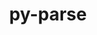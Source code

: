 ---
title: "py-parse"
layout: cache
categories: [package, develop]
meta: {"versions": ["1.18.0"], "compilers": ["gcc@=11.1.0", "gcc@=7.5.0", "oneapi@=2023.1.0", "oneapi@=2023.2.0"], "oss": ["ubuntu18.04", "ubuntu20.04"], "platforms": ["linux"], "targets": ["ppc64le", "x86_64", "x86_64_v3"], "stacks": ["e4s", "e4s-oneapi", "e4s-power", "radiuss", "root"], "num_specs": 66, "num_specs_by_stack": {"root": 66, "radiuss": 2, "e4s-power": 3, "e4s-oneapi": 6, "e4s": 3}}
spec_details: [{"hash": "kyl3nkyhlsfdf3lk2uqlliu63cqfvhsk", "compiler": "gcc@=7.5.0", "versions": ["1.18.0"], "os": "ubuntu18.04", "platform": "linux", "target": "x86_64", "variants": [], "stacks": ["root"], "size": "-", "tarball": "https://binaries.spack.io/develop/build_cache/linux-ubuntu18.04-x86_64/gcc-7.5.0/py-parse-1.18.0/linux-ubuntu18.04-x86_64-gcc-7.5.0-py-parse-1.18.0-kyl3nkyhlsfdf3lk2uqlliu63cqfvhsk.spack"}, {"hash": "rz4unrcblepcop4nh5i3uyufcxsdymmn", "compiler": "gcc@=7.5.0", "versions": ["1.18.0"], "os": "ubuntu18.04", "platform": "linux", "target": "x86_64", "variants": ["build_system=python_pip"], "stacks": ["root"], "size": "-", "tarball": "https://binaries.spack.io/develop/build_cache/linux-ubuntu18.04-x86_64/gcc-7.5.0/py-parse-1.18.0/linux-ubuntu18.04-x86_64-gcc-7.5.0-py-parse-1.18.0-rz4unrcblepcop4nh5i3uyufcxsdymmn.spack"}, {"hash": "3ie5k6l2bem6cx4niqxjxu6te5flcbcp", "compiler": "gcc@=7.5.0", "versions": ["1.18.0"], "os": "ubuntu18.04", "platform": "linux", "target": "x86_64", "variants": ["build_system=python_pip"], "stacks": ["root"], "size": "-", "tarball": "https://binaries.spack.io/develop/build_cache/linux-ubuntu18.04-x86_64/gcc-7.5.0/py-parse-1.18.0/linux-ubuntu18.04-x86_64-gcc-7.5.0-py-parse-1.18.0-3ie5k6l2bem6cx4niqxjxu6te5flcbcp.spack"}, {"hash": "67seop4qayppjf6jpqzkngcg6xojpd4n", "compiler": "gcc@=7.5.0", "versions": ["1.18.0"], "os": "ubuntu18.04", "platform": "linux", "target": "x86_64", "variants": [], "stacks": ["root"], "size": "-", "tarball": "https://binaries.spack.io/develop/build_cache/linux-ubuntu18.04-x86_64/gcc-7.5.0/py-parse-1.18.0/linux-ubuntu18.04-x86_64-gcc-7.5.0-py-parse-1.18.0-67seop4qayppjf6jpqzkngcg6xojpd4n.spack"}, {"hash": "ras4r42kb7g2p3tmizes5e3k2opremco", "compiler": "gcc@=7.5.0", "versions": ["1.18.0"], "os": "ubuntu18.04", "platform": "linux", "target": "x86_64", "variants": [], "stacks": ["root"], "size": "-", "tarball": "https://binaries.spack.io/develop/build_cache/linux-ubuntu18.04-x86_64/gcc-7.5.0/py-parse-1.18.0/linux-ubuntu18.04-x86_64-gcc-7.5.0-py-parse-1.18.0-ras4r42kb7g2p3tmizes5e3k2opremco.spack"}, {"hash": "575bzkvqwchywad36feg2fxufbtkmc2r", "compiler": "gcc@=7.5.0", "versions": ["1.18.0"], "os": "ubuntu18.04", "platform": "linux", "target": "x86_64", "variants": [], "stacks": ["root"], "size": "-", "tarball": "https://binaries.spack.io/develop/build_cache/linux-ubuntu18.04-x86_64/gcc-7.5.0/py-parse-1.18.0/linux-ubuntu18.04-x86_64-gcc-7.5.0-py-parse-1.18.0-575bzkvqwchywad36feg2fxufbtkmc2r.spack"}, {"hash": "hpqxjynv6snae2p4syyuktrzawhjzone", "compiler": "gcc@=7.5.0", "versions": ["1.18.0"], "os": "ubuntu18.04", "platform": "linux", "target": "x86_64", "variants": [], "stacks": ["root"], "size": "-", "tarball": "https://binaries.spack.io/develop/build_cache/linux-ubuntu18.04-x86_64/gcc-7.5.0/py-parse-1.18.0/linux-ubuntu18.04-x86_64-gcc-7.5.0-py-parse-1.18.0-hpqxjynv6snae2p4syyuktrzawhjzone.spack"}, {"hash": "onuozmrvc4tyeohfrt5bh25dlv6vejlf", "compiler": "gcc@=7.5.0", "versions": ["1.18.0"], "os": "ubuntu18.04", "platform": "linux", "target": "x86_64", "variants": [], "stacks": ["root"], "size": "-", "tarball": "https://binaries.spack.io/develop/build_cache/linux-ubuntu18.04-x86_64/gcc-7.5.0/py-parse-1.18.0/linux-ubuntu18.04-x86_64-gcc-7.5.0-py-parse-1.18.0-onuozmrvc4tyeohfrt5bh25dlv6vejlf.spack"}, {"hash": "l5bsxiap5zeldfr57unrmil3xdb5cli2", "compiler": "gcc@=7.5.0", "versions": ["1.18.0"], "os": "ubuntu18.04", "platform": "linux", "target": "x86_64", "variants": [], "stacks": ["root"], "size": "-", "tarball": "https://binaries.spack.io/develop/build_cache/linux-ubuntu18.04-x86_64/gcc-7.5.0/py-parse-1.18.0/linux-ubuntu18.04-x86_64-gcc-7.5.0-py-parse-1.18.0-l5bsxiap5zeldfr57unrmil3xdb5cli2.spack"}, {"hash": "4p2n5gw2kjqbxc7s6m5b7noa2k42u7wc", "compiler": "gcc@=7.5.0", "versions": ["1.18.0"], "os": "ubuntu18.04", "platform": "linux", "target": "x86_64", "variants": [], "stacks": ["root"], "size": "-", "tarball": "https://binaries.spack.io/develop/build_cache/linux-ubuntu18.04-x86_64/gcc-7.5.0/py-parse-1.18.0/linux-ubuntu18.04-x86_64-gcc-7.5.0-py-parse-1.18.0-4p2n5gw2kjqbxc7s6m5b7noa2k42u7wc.spack"}, {"hash": "3fqic7szhax6dbf23bglwbj2msauas2m", "compiler": "gcc@=7.5.0", "versions": ["1.18.0"], "os": "ubuntu18.04", "platform": "linux", "target": "x86_64", "variants": [], "stacks": ["root"], "size": "-", "tarball": "https://binaries.spack.io/develop/build_cache/linux-ubuntu18.04-x86_64/gcc-7.5.0/py-parse-1.18.0/linux-ubuntu18.04-x86_64-gcc-7.5.0-py-parse-1.18.0-3fqic7szhax6dbf23bglwbj2msauas2m.spack"}, {"hash": "fjj6vxmsj4aumpzo6snveqse6pgxfw7z", "compiler": "gcc@=7.5.0", "versions": ["1.18.0"], "os": "ubuntu18.04", "platform": "linux", "target": "x86_64", "variants": [], "stacks": ["root"], "size": "-", "tarball": "https://binaries.spack.io/develop/build_cache/linux-ubuntu18.04-x86_64/gcc-7.5.0/py-parse-1.18.0/linux-ubuntu18.04-x86_64-gcc-7.5.0-py-parse-1.18.0-fjj6vxmsj4aumpzo6snveqse6pgxfw7z.spack"}, {"hash": "eo5q7c34bdezkyptupnz6rmq6sr6jy7k", "compiler": "gcc@=7.5.0", "versions": ["1.18.0"], "os": "ubuntu18.04", "platform": "linux", "target": "x86_64", "variants": [], "stacks": ["root"], "size": "-", "tarball": "https://binaries.spack.io/develop/build_cache/linux-ubuntu18.04-x86_64/gcc-7.5.0/py-parse-1.18.0/linux-ubuntu18.04-x86_64-gcc-7.5.0-py-parse-1.18.0-eo5q7c34bdezkyptupnz6rmq6sr6jy7k.spack"}, {"hash": "z3p6wpibd6d662l2xisbcf3lqanx35ap", "compiler": "gcc@=7.5.0", "versions": ["1.18.0"], "os": "ubuntu18.04", "platform": "linux", "target": "x86_64", "variants": [], "stacks": ["root"], "size": "-", "tarball": "https://binaries.spack.io/develop/build_cache/linux-ubuntu18.04-x86_64/gcc-7.5.0/py-parse-1.18.0/linux-ubuntu18.04-x86_64-gcc-7.5.0-py-parse-1.18.0-z3p6wpibd6d662l2xisbcf3lqanx35ap.spack"}, {"hash": "pzpdpbwravhyrpb4bounffmok35t7eye", "compiler": "gcc@=7.5.0", "versions": ["1.18.0"], "os": "ubuntu18.04", "platform": "linux", "target": "x86_64", "variants": [], "stacks": ["root"], "size": "-", "tarball": "https://binaries.spack.io/develop/build_cache/linux-ubuntu18.04-x86_64/gcc-7.5.0/py-parse-1.18.0/linux-ubuntu18.04-x86_64-gcc-7.5.0-py-parse-1.18.0-pzpdpbwravhyrpb4bounffmok35t7eye.spack"}, {"hash": "vzxmhud2tdbfyls7oxec7dvibdbomuum", "compiler": "gcc@=7.5.0", "versions": ["1.18.0"], "os": "ubuntu18.04", "platform": "linux", "target": "x86_64", "variants": [], "stacks": ["root"], "size": "-", "tarball": "https://binaries.spack.io/develop/build_cache/linux-ubuntu18.04-x86_64/gcc-7.5.0/py-parse-1.18.0/linux-ubuntu18.04-x86_64-gcc-7.5.0-py-parse-1.18.0-vzxmhud2tdbfyls7oxec7dvibdbomuum.spack"}, {"hash": "3uj47xzp4uxrw5bjducnwkstglcsn5wr", "compiler": "gcc@=7.5.0", "versions": ["1.18.0"], "os": "ubuntu18.04", "platform": "linux", "target": "x86_64", "variants": [], "stacks": ["root"], "size": "-", "tarball": "https://binaries.spack.io/develop/build_cache/linux-ubuntu18.04-x86_64/gcc-7.5.0/py-parse-1.18.0/linux-ubuntu18.04-x86_64-gcc-7.5.0-py-parse-1.18.0-3uj47xzp4uxrw5bjducnwkstglcsn5wr.spack"}, {"hash": "5ebip5hqd2c6jd7cfzktug644444ywkt", "compiler": "gcc@=7.5.0", "versions": ["1.18.0"], "os": "ubuntu18.04", "platform": "linux", "target": "x86_64", "variants": [], "stacks": ["root"], "size": "-", "tarball": "https://binaries.spack.io/develop/build_cache/linux-ubuntu18.04-x86_64/gcc-7.5.0/py-parse-1.18.0/linux-ubuntu18.04-x86_64-gcc-7.5.0-py-parse-1.18.0-5ebip5hqd2c6jd7cfzktug644444ywkt.spack"}, {"hash": "se65a5hp6bvrxxohtnoc52xsqfcvqb5m", "compiler": "gcc@=7.5.0", "versions": ["1.18.0"], "os": "ubuntu18.04", "platform": "linux", "target": "x86_64", "variants": [], "stacks": ["root"], "size": "-", "tarball": "https://binaries.spack.io/develop/build_cache/linux-ubuntu18.04-x86_64/gcc-7.5.0/py-parse-1.18.0/linux-ubuntu18.04-x86_64-gcc-7.5.0-py-parse-1.18.0-se65a5hp6bvrxxohtnoc52xsqfcvqb5m.spack"}, {"hash": "dhpfu6dbj6wnpbtv4yieuf5odqeauorc", "compiler": "gcc@=7.5.0", "versions": ["1.18.0"], "os": "ubuntu18.04", "platform": "linux", "target": "x86_64", "variants": ["build_system=python_pip"], "stacks": ["root"], "size": "-", "tarball": "https://binaries.spack.io/develop/build_cache/linux-ubuntu18.04-x86_64/gcc-7.5.0/py-parse-1.18.0/linux-ubuntu18.04-x86_64-gcc-7.5.0-py-parse-1.18.0-dhpfu6dbj6wnpbtv4yieuf5odqeauorc.spack"}, {"hash": "ypsplnvyd6ennhfmvtabnnjd66x7uccg", "compiler": "gcc@=7.5.0", "versions": ["1.18.0"], "os": "ubuntu18.04", "platform": "linux", "target": "x86_64", "variants": [], "stacks": ["root"], "size": "-", "tarball": "https://binaries.spack.io/develop/build_cache/linux-ubuntu18.04-x86_64/gcc-7.5.0/py-parse-1.18.0/linux-ubuntu18.04-x86_64-gcc-7.5.0-py-parse-1.18.0-ypsplnvyd6ennhfmvtabnnjd66x7uccg.spack"}, {"hash": "i4b5u7escyvcrhzoqsndcgf77r23dbln", "compiler": "gcc@=7.5.0", "versions": ["1.18.0"], "os": "ubuntu18.04", "platform": "linux", "target": "x86_64", "variants": [], "stacks": ["root"], "size": "-", "tarball": "https://binaries.spack.io/develop/build_cache/linux-ubuntu18.04-x86_64/gcc-7.5.0/py-parse-1.18.0/linux-ubuntu18.04-x86_64-gcc-7.5.0-py-parse-1.18.0-i4b5u7escyvcrhzoqsndcgf77r23dbln.spack"}, {"hash": "w5gqskhpzb4r6aaexb2u6jcys5n5tl3j", "compiler": "gcc@=7.5.0", "versions": ["1.18.0"], "os": "ubuntu18.04", "platform": "linux", "target": "x86_64", "variants": [], "stacks": ["root"], "size": "-", "tarball": "https://binaries.spack.io/develop/build_cache/linux-ubuntu18.04-x86_64/gcc-7.5.0/py-parse-1.18.0/linux-ubuntu18.04-x86_64-gcc-7.5.0-py-parse-1.18.0-w5gqskhpzb4r6aaexb2u6jcys5n5tl3j.spack"}, {"hash": "4vk2lvgu3mha57hz2vyi4jwnnmgc6gx2", "compiler": "gcc@=7.5.0", "versions": ["1.18.0"], "os": "ubuntu18.04", "platform": "linux", "target": "x86_64", "variants": [], "stacks": ["root"], "size": "-", "tarball": "https://binaries.spack.io/develop/build_cache/linux-ubuntu18.04-x86_64/gcc-7.5.0/py-parse-1.18.0/linux-ubuntu18.04-x86_64-gcc-7.5.0-py-parse-1.18.0-4vk2lvgu3mha57hz2vyi4jwnnmgc6gx2.spack"}, {"hash": "goejamalp727dnyqsayyv7ucg57naxzq", "compiler": "gcc@=7.5.0", "versions": ["1.18.0"], "os": "ubuntu18.04", "platform": "linux", "target": "x86_64", "variants": [], "stacks": ["root"], "size": "-", "tarball": "https://binaries.spack.io/develop/build_cache/linux-ubuntu18.04-x86_64/gcc-7.5.0/py-parse-1.18.0/linux-ubuntu18.04-x86_64-gcc-7.5.0-py-parse-1.18.0-goejamalp727dnyqsayyv7ucg57naxzq.spack"}, {"hash": "24xtgnjespp2gqkli5bpw44wgcgp5w43", "compiler": "gcc@=7.5.0", "versions": ["1.18.0"], "os": "ubuntu18.04", "platform": "linux", "target": "x86_64", "variants": ["build_system=python_pip"], "stacks": ["root"], "size": "-", "tarball": "https://binaries.spack.io/develop/build_cache/linux-ubuntu18.04-x86_64/gcc-7.5.0/py-parse-1.18.0/linux-ubuntu18.04-x86_64-gcc-7.5.0-py-parse-1.18.0-24xtgnjespp2gqkli5bpw44wgcgp5w43.spack"}, {"hash": "r2dskkni2v4cxjjlqeao2wg4zu53bpi2", "compiler": "gcc@=7.5.0", "versions": ["1.18.0"], "os": "ubuntu18.04", "platform": "linux", "target": "x86_64", "variants": [], "stacks": ["root"], "size": "-", "tarball": "https://binaries.spack.io/develop/build_cache/linux-ubuntu18.04-x86_64/gcc-7.5.0/py-parse-1.18.0/linux-ubuntu18.04-x86_64-gcc-7.5.0-py-parse-1.18.0-r2dskkni2v4cxjjlqeao2wg4zu53bpi2.spack"}, {"hash": "ycvaq2pmjya3jc6qbn4ayw5ojfyhhsir", "compiler": "gcc@=7.5.0", "versions": ["1.18.0"], "os": "ubuntu18.04", "platform": "linux", "target": "x86_64", "variants": [], "stacks": ["root"], "size": "-", "tarball": "https://binaries.spack.io/develop/build_cache/linux-ubuntu18.04-x86_64/gcc-7.5.0/py-parse-1.18.0/linux-ubuntu18.04-x86_64-gcc-7.5.0-py-parse-1.18.0-ycvaq2pmjya3jc6qbn4ayw5ojfyhhsir.spack"}, {"hash": "4ndbty7dqtcq3kxnyqgyedvtquelhv2c", "compiler": "gcc@=7.5.0", "versions": ["1.18.0"], "os": "ubuntu18.04", "platform": "linux", "target": "x86_64", "variants": [], "stacks": ["root"], "size": "-", "tarball": "https://binaries.spack.io/develop/build_cache/linux-ubuntu18.04-x86_64/gcc-7.5.0/py-parse-1.18.0/linux-ubuntu18.04-x86_64-gcc-7.5.0-py-parse-1.18.0-4ndbty7dqtcq3kxnyqgyedvtquelhv2c.spack"}, {"hash": "lmsfufq76mk47c3xj25owjk52ftocyhm", "compiler": "gcc@=7.5.0", "versions": ["1.18.0"], "os": "ubuntu18.04", "platform": "linux", "target": "x86_64", "variants": [], "stacks": ["root"], "size": "-", "tarball": "https://binaries.spack.io/develop/build_cache/linux-ubuntu18.04-x86_64/gcc-7.5.0/py-parse-1.18.0/linux-ubuntu18.04-x86_64-gcc-7.5.0-py-parse-1.18.0-lmsfufq76mk47c3xj25owjk52ftocyhm.spack"}, {"hash": "rnaibavw2qlavwvtm7mpntwst5uv6tcv", "compiler": "gcc@=7.5.0", "versions": ["1.18.0"], "os": "ubuntu18.04", "platform": "linux", "target": "x86_64", "variants": [], "stacks": ["root"], "size": "-", "tarball": "https://binaries.spack.io/develop/build_cache/linux-ubuntu18.04-x86_64/gcc-7.5.0/py-parse-1.18.0/linux-ubuntu18.04-x86_64-gcc-7.5.0-py-parse-1.18.0-rnaibavw2qlavwvtm7mpntwst5uv6tcv.spack"}, {"hash": "yvwlyva7xnzglggco55olscihbhuop6x", "compiler": "gcc@=7.5.0", "versions": ["1.18.0"], "os": "ubuntu18.04", "platform": "linux", "target": "x86_64", "variants": [], "stacks": ["root"], "size": "-", "tarball": "https://binaries.spack.io/develop/build_cache/linux-ubuntu18.04-x86_64/gcc-7.5.0/py-parse-1.18.0/linux-ubuntu18.04-x86_64-gcc-7.5.0-py-parse-1.18.0-yvwlyva7xnzglggco55olscihbhuop6x.spack"}, {"hash": "r4xxenm2ldonzszfxue54rwbiv7tvt6i", "compiler": "gcc@=7.5.0", "versions": ["1.18.0"], "os": "ubuntu18.04", "platform": "linux", "target": "x86_64", "variants": [], "stacks": ["root"], "size": "-", "tarball": "https://binaries.spack.io/develop/build_cache/linux-ubuntu18.04-x86_64/gcc-7.5.0/py-parse-1.18.0/linux-ubuntu18.04-x86_64-gcc-7.5.0-py-parse-1.18.0-r4xxenm2ldonzszfxue54rwbiv7tvt6i.spack"}, {"hash": "qdbavphmoblsg7zmx7cxwkfiq7jujnsx", "compiler": "gcc@=7.5.0", "versions": ["1.18.0"], "os": "ubuntu18.04", "platform": "linux", "target": "x86_64", "variants": [], "stacks": ["root"], "size": "-", "tarball": "https://binaries.spack.io/develop/build_cache/linux-ubuntu18.04-x86_64/gcc-7.5.0/py-parse-1.18.0/linux-ubuntu18.04-x86_64-gcc-7.5.0-py-parse-1.18.0-qdbavphmoblsg7zmx7cxwkfiq7jujnsx.spack"}, {"hash": "ylsy7c3zeuo2a7ckhhtgxopsrzxmn64c", "compiler": "gcc@=7.5.0", "versions": ["1.18.0"], "os": "ubuntu18.04", "platform": "linux", "target": "x86_64_v3", "variants": ["build_system=python_pip"], "stacks": ["radiuss", "root"], "size": "-", "tarball": "https://binaries.spack.io/develop/build_cache/linux-ubuntu18.04-x86_64_v3/gcc-7.5.0/py-parse-1.18.0/linux-ubuntu18.04-x86_64_v3-gcc-7.5.0-py-parse-1.18.0-ylsy7c3zeuo2a7ckhhtgxopsrzxmn64c.spack"}, {"hash": "ehx5mkhrcckr2xdv7bwx2yliknc762az", "compiler": "gcc@=7.5.0", "versions": ["1.18.0"], "os": "ubuntu18.04", "platform": "linux", "target": "x86_64_v3", "variants": ["build_system=python_pip"], "stacks": ["root"], "size": "-", "tarball": "https://binaries.spack.io/develop/build_cache/linux-ubuntu18.04-x86_64_v3/gcc-7.5.0/py-parse-1.18.0/linux-ubuntu18.04-x86_64_v3-gcc-7.5.0-py-parse-1.18.0-ehx5mkhrcckr2xdv7bwx2yliknc762az.spack"}, {"hash": "2mlzl3vgo3tbj4bihyxlk64neggmsb63", "compiler": "gcc@=7.5.0", "versions": ["1.18.0"], "os": "ubuntu18.04", "platform": "linux", "target": "x86_64_v3", "variants": ["build_system=python_pip"], "stacks": ["root"], "size": "-", "tarball": "https://binaries.spack.io/develop/build_cache/linux-ubuntu18.04-x86_64_v3/gcc-7.5.0/py-parse-1.18.0/linux-ubuntu18.04-x86_64_v3-gcc-7.5.0-py-parse-1.18.0-2mlzl3vgo3tbj4bihyxlk64neggmsb63.spack"}, {"hash": "oumzzox4tmfwvklflnuwgxcstjwke5dh", "compiler": "gcc@=7.5.0", "versions": ["1.18.0"], "os": "ubuntu18.04", "platform": "linux", "target": "x86_64_v3", "variants": ["build_system=python_pip"], "stacks": ["root"], "size": "-", "tarball": "https://binaries.spack.io/develop/build_cache/linux-ubuntu18.04-x86_64_v3/gcc-7.5.0/py-parse-1.18.0/linux-ubuntu18.04-x86_64_v3-gcc-7.5.0-py-parse-1.18.0-oumzzox4tmfwvklflnuwgxcstjwke5dh.spack"}, {"hash": "4t4dglobcavxqfdobk7ha5rucd3eubkf", "compiler": "gcc@=7.5.0", "versions": ["1.18.0"], "os": "ubuntu18.04", "platform": "linux", "target": "x86_64_v3", "variants": ["build_system=python_pip"], "stacks": ["root"], "size": "-", "tarball": "https://binaries.spack.io/develop/build_cache/linux-ubuntu18.04-x86_64_v3/gcc-7.5.0/py-parse-1.18.0/linux-ubuntu18.04-x86_64_v3-gcc-7.5.0-py-parse-1.18.0-4t4dglobcavxqfdobk7ha5rucd3eubkf.spack"}, {"hash": "wzs76rqzxsvuqxskk6bmg6i573g5jmj3", "compiler": "gcc@=7.5.0", "versions": ["1.18.0"], "os": "ubuntu18.04", "platform": "linux", "target": "x86_64_v3", "variants": ["build_system=python_pip"], "stacks": ["root"], "size": "-", "tarball": "https://binaries.spack.io/develop/build_cache/linux-ubuntu18.04-x86_64_v3/gcc-7.5.0/py-parse-1.18.0/linux-ubuntu18.04-x86_64_v3-gcc-7.5.0-py-parse-1.18.0-wzs76rqzxsvuqxskk6bmg6i573g5jmj3.spack"}, {"hash": "vqt5okqqlqazosnr2loeqa7q76xs2t37", "compiler": "gcc@=7.5.0", "versions": ["1.18.0"], "os": "ubuntu18.04", "platform": "linux", "target": "x86_64_v3", "variants": ["build_system=python_pip"], "stacks": ["radiuss", "root"], "size": "-", "tarball": "https://binaries.spack.io/develop/build_cache/linux-ubuntu18.04-x86_64_v3/gcc-7.5.0/py-parse-1.18.0/linux-ubuntu18.04-x86_64_v3-gcc-7.5.0-py-parse-1.18.0-vqt5okqqlqazosnr2loeqa7q76xs2t37.spack"}, {"hash": "kkivgskiqkua3rfnhqxprznqlv5tp22x", "compiler": "gcc@=7.5.0", "versions": ["1.18.0"], "os": "ubuntu18.04", "platform": "linux", "target": "x86_64_v3", "variants": ["build_system=python_pip"], "stacks": ["root"], "size": "-", "tarball": "https://binaries.spack.io/develop/build_cache/linux-ubuntu18.04-x86_64_v3/gcc-7.5.0/py-parse-1.18.0/linux-ubuntu18.04-x86_64_v3-gcc-7.5.0-py-parse-1.18.0-kkivgskiqkua3rfnhqxprznqlv5tp22x.spack"}, {"hash": "wnxzus6hgs3hc5wp6hzf4ofhb5oglmqk", "compiler": "gcc@=7.5.0", "versions": ["1.18.0"], "os": "ubuntu18.04", "platform": "linux", "target": "x86_64_v3", "variants": ["build_system=python_pip"], "stacks": ["root"], "size": "-", "tarball": "https://binaries.spack.io/develop/build_cache/linux-ubuntu18.04-x86_64_v3/gcc-7.5.0/py-parse-1.18.0/linux-ubuntu18.04-x86_64_v3-gcc-7.5.0-py-parse-1.18.0-wnxzus6hgs3hc5wp6hzf4ofhb5oglmqk.spack"}, {"hash": "sen4tyvzvoziyh3qyfpnpa7u2bnu5tsg", "compiler": "gcc@=7.5.0", "versions": ["1.18.0"], "os": "ubuntu18.04", "platform": "linux", "target": "x86_64_v3", "variants": ["build_system=python_pip"], "stacks": ["root"], "size": "-", "tarball": "https://binaries.spack.io/develop/build_cache/linux-ubuntu18.04-x86_64_v3/gcc-7.5.0/py-parse-1.18.0/linux-ubuntu18.04-x86_64_v3-gcc-7.5.0-py-parse-1.18.0-sen4tyvzvoziyh3qyfpnpa7u2bnu5tsg.spack"}, {"hash": "dp65gvcqmmocfg74wod4s6ywai2adc3t", "compiler": "gcc@=11.1.0", "versions": ["1.18.0"], "os": "ubuntu20.04", "platform": "linux", "target": "ppc64le", "variants": ["build_system=python_pip"], "stacks": ["root"], "size": "-", "tarball": "https://binaries.spack.io/develop/build_cache/linux-ubuntu20.04-ppc64le/gcc-11.1.0/py-parse-1.18.0/linux-ubuntu20.04-ppc64le-gcc-11.1.0-py-parse-1.18.0-dp65gvcqmmocfg74wod4s6ywai2adc3t.spack"}, {"hash": "27gassf7vtlbmrvook2atxcudlc3klzb", "compiler": "gcc@=11.1.0", "versions": ["1.18.0"], "os": "ubuntu20.04", "platform": "linux", "target": "ppc64le", "variants": ["build_system=python_pip"], "stacks": ["e4s-power", "root"], "size": "-", "tarball": "https://binaries.spack.io/develop/build_cache/linux-ubuntu20.04-ppc64le/gcc-11.1.0/py-parse-1.18.0/linux-ubuntu20.04-ppc64le-gcc-11.1.0-py-parse-1.18.0-27gassf7vtlbmrvook2atxcudlc3klzb.spack"}, {"hash": "hluhz74gbynqehdtiopailhxmfavd27b", "compiler": "gcc@=11.1.0", "versions": ["1.18.0"], "os": "ubuntu20.04", "platform": "linux", "target": "ppc64le", "variants": ["build_system=python_pip"], "stacks": ["e4s-power", "root"], "size": "-", "tarball": "https://binaries.spack.io/develop/build_cache/linux-ubuntu20.04-ppc64le/gcc-11.1.0/py-parse-1.18.0/linux-ubuntu20.04-ppc64le-gcc-11.1.0-py-parse-1.18.0-hluhz74gbynqehdtiopailhxmfavd27b.spack"}, {"hash": "wcuqvw2nkoa3oebzv2izmiqtbi35gq7d", "compiler": "gcc@=11.1.0", "versions": ["1.18.0"], "os": "ubuntu20.04", "platform": "linux", "target": "ppc64le", "variants": ["build_system=python_pip"], "stacks": ["root"], "size": "-", "tarball": "https://binaries.spack.io/develop/build_cache/linux-ubuntu20.04-ppc64le/gcc-11.1.0/py-parse-1.18.0/linux-ubuntu20.04-ppc64le-gcc-11.1.0-py-parse-1.18.0-wcuqvw2nkoa3oebzv2izmiqtbi35gq7d.spack"}, {"hash": "tigo5xnswjcpavxgtnp4zeyvwlc6afqr", "compiler": "gcc@=11.1.0", "versions": ["1.18.0"], "os": "ubuntu20.04", "platform": "linux", "target": "ppc64le", "variants": ["build_system=python_pip"], "stacks": ["root"], "size": "-", "tarball": "https://binaries.spack.io/develop/build_cache/linux-ubuntu20.04-ppc64le/gcc-11.1.0/py-parse-1.18.0/linux-ubuntu20.04-ppc64le-gcc-11.1.0-py-parse-1.18.0-tigo5xnswjcpavxgtnp4zeyvwlc6afqr.spack"}, {"hash": "aostdrnbmicn32wmxg4yzhaujalnarnn", "compiler": "gcc@=11.1.0", "versions": ["1.18.0"], "os": "ubuntu20.04", "platform": "linux", "target": "ppc64le", "variants": ["build_system=python_pip"], "stacks": ["root"], "size": "-", "tarball": "https://binaries.spack.io/develop/build_cache/linux-ubuntu20.04-ppc64le/gcc-11.1.0/py-parse-1.18.0/linux-ubuntu20.04-ppc64le-gcc-11.1.0-py-parse-1.18.0-aostdrnbmicn32wmxg4yzhaujalnarnn.spack"}, {"hash": "oiy6vef326ejbqbcd6cgmfhfdouqcxiz", "compiler": "gcc@=11.1.0", "versions": ["1.18.0"], "os": "ubuntu20.04", "platform": "linux", "target": "ppc64le", "variants": ["build_system=python_pip"], "stacks": ["root"], "size": "-", "tarball": "https://binaries.spack.io/develop/build_cache/linux-ubuntu20.04-ppc64le/gcc-11.1.0/py-parse-1.18.0/linux-ubuntu20.04-ppc64le-gcc-11.1.0-py-parse-1.18.0-oiy6vef326ejbqbcd6cgmfhfdouqcxiz.spack"}, {"hash": "rhrrcaa3aysmenbsdao6vpn7yewf4bno", "compiler": "gcc@=11.1.0", "versions": ["1.18.0"], "os": "ubuntu20.04", "platform": "linux", "target": "ppc64le", "variants": ["build_system=python_pip"], "stacks": ["root"], "size": "-", "tarball": "https://binaries.spack.io/develop/build_cache/linux-ubuntu20.04-ppc64le/gcc-11.1.0/py-parse-1.18.0/linux-ubuntu20.04-ppc64le-gcc-11.1.0-py-parse-1.18.0-rhrrcaa3aysmenbsdao6vpn7yewf4bno.spack"}, {"hash": "mczfpqkpwfnoactb7gngo6k7mkqrr2tm", "compiler": "gcc@=11.1.0", "versions": ["1.18.0"], "os": "ubuntu20.04", "platform": "linux", "target": "ppc64le", "variants": ["build_system=python_pip"], "stacks": ["e4s-power", "root"], "size": "-", "tarball": "https://binaries.spack.io/develop/build_cache/linux-ubuntu20.04-ppc64le/gcc-11.1.0/py-parse-1.18.0/linux-ubuntu20.04-ppc64le-gcc-11.1.0-py-parse-1.18.0-mczfpqkpwfnoactb7gngo6k7mkqrr2tm.spack"}, {"hash": "yr7bebgk55edk7iyexufp6z6qrxuhotb", "compiler": "oneapi@=2023.1.0", "versions": ["1.18.0"], "os": "ubuntu20.04", "platform": "linux", "target": "x86_64", "variants": ["build_system=python_pip"], "stacks": ["e4s-oneapi", "root"], "size": "-", "tarball": "https://binaries.spack.io/develop/build_cache/linux-ubuntu20.04-x86_64/oneapi-2023.1.0/py-parse-1.18.0/linux-ubuntu20.04-x86_64-oneapi-2023.1.0-py-parse-1.18.0-yr7bebgk55edk7iyexufp6z6qrxuhotb.spack"}, {"hash": "tfatp5kzlpthfgedycutghiwfrt2ukmd", "compiler": "oneapi@=2023.1.0", "versions": ["1.18.0"], "os": "ubuntu20.04", "platform": "linux", "target": "x86_64", "variants": ["build_system=python_pip"], "stacks": ["e4s-oneapi", "root"], "size": "-", "tarball": "https://binaries.spack.io/develop/build_cache/linux-ubuntu20.04-x86_64/oneapi-2023.1.0/py-parse-1.18.0/linux-ubuntu20.04-x86_64-oneapi-2023.1.0-py-parse-1.18.0-tfatp5kzlpthfgedycutghiwfrt2ukmd.spack"}, {"hash": "aa7z3zh524n4ue7vksdl2fecthhsbwrq", "compiler": "oneapi@=2023.2.0", "versions": ["1.18.0"], "os": "ubuntu20.04", "platform": "linux", "target": "x86_64", "variants": ["build_system=python_pip"], "stacks": ["e4s-oneapi", "root"], "size": "-", "tarball": "https://binaries.spack.io/develop/build_cache/linux-ubuntu20.04-x86_64/oneapi-2023.2.0/py-parse-1.18.0/linux-ubuntu20.04-x86_64-oneapi-2023.2.0-py-parse-1.18.0-aa7z3zh524n4ue7vksdl2fecthhsbwrq.spack"}, {"hash": "xgibg2pgfeyagbcf6odqt55w7fmltfig", "compiler": "oneapi@=2023.2.0", "versions": ["1.18.0"], "os": "ubuntu20.04", "platform": "linux", "target": "x86_64", "variants": ["build_system=python_pip"], "stacks": ["e4s-oneapi", "root"], "size": "-", "tarball": "https://binaries.spack.io/develop/build_cache/linux-ubuntu20.04-x86_64/oneapi-2023.2.0/py-parse-1.18.0/linux-ubuntu20.04-x86_64-oneapi-2023.2.0-py-parse-1.18.0-xgibg2pgfeyagbcf6odqt55w7fmltfig.spack"}, {"hash": "wjy3oblvti2gddeinapletugpzfajqld", "compiler": "oneapi@=2023.2.0", "versions": ["1.18.0"], "os": "ubuntu20.04", "platform": "linux", "target": "x86_64", "variants": ["build_system=python_pip"], "stacks": ["e4s-oneapi", "root"], "size": "-", "tarball": "https://binaries.spack.io/develop/build_cache/linux-ubuntu20.04-x86_64/oneapi-2023.2.0/py-parse-1.18.0/linux-ubuntu20.04-x86_64-oneapi-2023.2.0-py-parse-1.18.0-wjy3oblvti2gddeinapletugpzfajqld.spack"}, {"hash": "lbjzoowchsrywmtq6zk3ony2jrylstym", "compiler": "oneapi@=2023.2.0", "versions": ["1.18.0"], "os": "ubuntu20.04", "platform": "linux", "target": "x86_64", "variants": ["build_system=python_pip"], "stacks": ["e4s-oneapi", "root"], "size": "-", "tarball": "https://binaries.spack.io/develop/build_cache/linux-ubuntu20.04-x86_64/oneapi-2023.2.0/py-parse-1.18.0/linux-ubuntu20.04-x86_64-oneapi-2023.2.0-py-parse-1.18.0-lbjzoowchsrywmtq6zk3ony2jrylstym.spack"}, {"hash": "kfxwsq5dankt5jw4calu6lyqm3vnfmmb", "compiler": "gcc@=11.1.0", "versions": ["1.18.0"], "os": "ubuntu20.04", "platform": "linux", "target": "x86_64_v3", "variants": ["build_system=python_pip"], "stacks": ["root", "e4s"], "size": "-", "tarball": "https://binaries.spack.io/develop/build_cache/linux-ubuntu20.04-x86_64_v3/gcc-11.1.0/py-parse-1.18.0/linux-ubuntu20.04-x86_64_v3-gcc-11.1.0-py-parse-1.18.0-kfxwsq5dankt5jw4calu6lyqm3vnfmmb.spack"}, {"hash": "452cammw23esp4zcctisfmwa4lgc2tiv", "compiler": "gcc@=11.1.0", "versions": ["1.18.0"], "os": "ubuntu20.04", "platform": "linux", "target": "x86_64_v3", "variants": ["build_system=python_pip"], "stacks": ["root"], "size": "-", "tarball": "https://binaries.spack.io/develop/build_cache/linux-ubuntu20.04-x86_64_v3/gcc-11.1.0/py-parse-1.18.0/linux-ubuntu20.04-x86_64_v3-gcc-11.1.0-py-parse-1.18.0-452cammw23esp4zcctisfmwa4lgc2tiv.spack"}, {"hash": "vann2cu4sttjsufynjqdv6c6d6moplt2", "compiler": "gcc@=11.1.0", "versions": ["1.18.0"], "os": "ubuntu20.04", "platform": "linux", "target": "x86_64_v3", "variants": ["build_system=python_pip"], "stacks": ["root"], "size": "-", "tarball": "https://binaries.spack.io/develop/build_cache/linux-ubuntu20.04-x86_64_v3/gcc-11.1.0/py-parse-1.18.0/linux-ubuntu20.04-x86_64_v3-gcc-11.1.0-py-parse-1.18.0-vann2cu4sttjsufynjqdv6c6d6moplt2.spack"}, {"hash": "3vpz6ahhjdfoutcgh443dxpgdgobpas3", "compiler": "gcc@=11.1.0", "versions": ["1.18.0"], "os": "ubuntu20.04", "platform": "linux", "target": "x86_64_v3", "variants": ["build_system=python_pip"], "stacks": ["root"], "size": "-", "tarball": "https://binaries.spack.io/develop/build_cache/linux-ubuntu20.04-x86_64_v3/gcc-11.1.0/py-parse-1.18.0/linux-ubuntu20.04-x86_64_v3-gcc-11.1.0-py-parse-1.18.0-3vpz6ahhjdfoutcgh443dxpgdgobpas3.spack"}, {"hash": "cuekwzq5r7jdj73ruebsysr4vmrunmtw", "compiler": "gcc@=11.1.0", "versions": ["1.18.0"], "os": "ubuntu20.04", "platform": "linux", "target": "x86_64_v3", "variants": ["build_system=python_pip"], "stacks": ["root"], "size": "-", "tarball": "https://binaries.spack.io/develop/build_cache/linux-ubuntu20.04-x86_64_v3/gcc-11.1.0/py-parse-1.18.0/linux-ubuntu20.04-x86_64_v3-gcc-11.1.0-py-parse-1.18.0-cuekwzq5r7jdj73ruebsysr4vmrunmtw.spack"}, {"hash": "ouok6lzxfj2wng6a4w7m764rnwhwvsel", "compiler": "gcc@=11.1.0", "versions": ["1.18.0"], "os": "ubuntu20.04", "platform": "linux", "target": "x86_64_v3", "variants": ["build_system=python_pip"], "stacks": ["root", "e4s"], "size": "-", "tarball": "https://binaries.spack.io/develop/build_cache/linux-ubuntu20.04-x86_64_v3/gcc-11.1.0/py-parse-1.18.0/linux-ubuntu20.04-x86_64_v3-gcc-11.1.0-py-parse-1.18.0-ouok6lzxfj2wng6a4w7m764rnwhwvsel.spack"}, {"hash": "uhl4ugen77tfn6acat727djerbykzkhh", "compiler": "gcc@=11.1.0", "versions": ["1.18.0"], "os": "ubuntu20.04", "platform": "linux", "target": "x86_64_v3", "variants": ["build_system=python_pip"], "stacks": ["root", "e4s"], "size": "-", "tarball": "https://binaries.spack.io/develop/build_cache/linux-ubuntu20.04-x86_64_v3/gcc-11.1.0/py-parse-1.18.0/linux-ubuntu20.04-x86_64_v3-gcc-11.1.0-py-parse-1.18.0-uhl4ugen77tfn6acat727djerbykzkhh.spack"}]
---